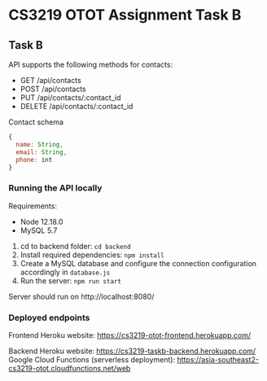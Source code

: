 # CS3219 OTOT Assignment Task B

## Task B

API supports the following methods for contacts:
  - GET /api/contacts
  - POST /api/contacts
  - PUT /api/contacts/:contact_id
  - DELETE /api/contacts/:contact_id

Contact schema
```javascript
{
  name: String,
  email: String,
  phone: int
}
```

### Running the API locally

Requirements:
  - Node 12.18.0
  - MySQL 5.7

1. cd to backend folder: `cd backend`
2. Install required dependencies: `npm install`
3. Create a MySQL database and configure the connection configuration accordingly in `database.js`
4. Run the server: `npm run start`

Server should run on http://localhost:8080/

### Deployed endpoints

Frontend
Heroku website: https://cs3219-otot-frontend.herokuapp.com/

Backend
Heroku website: https://cs3219-taskb-backend.herokuapp.com/
Google Cloud Functions (serverless deployment): https://asia-southeast2-cs3219-otot.cloudfunctions.net/web 
